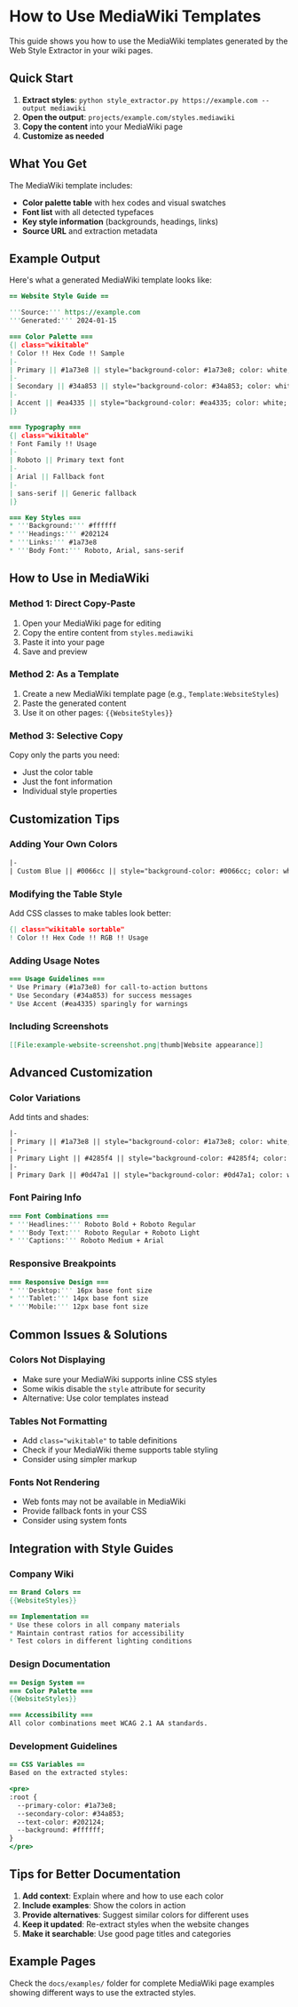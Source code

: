 # How to Use MediaWiki Templates

This guide shows you how to use the MediaWiki templates generated by the Web Style Extractor in your wiki pages.

## Quick Start

1. **Extract styles**: `python style_extractor.py https://example.com --output mediawiki`
2. **Open the output**: `projects/example.com/styles.mediawiki`
3. **Copy the content** into your MediaWiki page
4. **Customize as needed**

## What You Get

The MediaWiki template includes:

- **Color palette table** with hex codes and visual swatches
- **Font list** with all detected typefaces
- **Key style information** (backgrounds, headings, links)
- **Source URL** and extraction metadata

## Example Output

Here's what a generated MediaWiki template looks like:

```mediawiki
== Website Style Guide ==

'''Source:''' https://example.com
'''Generated:''' 2024-01-15

=== Color Palette ===
{| class="wikitable"
! Color !! Hex Code !! Sample
|-
| Primary || #1a73e8 || style="background-color: #1a73e8; color: white; padding: 5px;" | Sample
|-
| Secondary || #34a853 || style="background-color: #34a853; color: white; padding: 5px;" | Sample
|-
| Accent || #ea4335 || style="background-color: #ea4335; color: white; padding: 5px;" | Sample
|}

=== Typography ===
{| class="wikitable"
! Font Family !! Usage
|-
| Roboto || Primary text font
|-
| Arial || Fallback font
|-
| sans-serif || Generic fallback
|}

=== Key Styles ===
* '''Background:''' #ffffff
* '''Headings:''' #202124  
* '''Links:''' #1a73e8
* '''Body Font:''' Roboto, Arial, sans-serif
```

## How to Use in MediaWiki

### Method 1: Direct Copy-Paste
1. Open your MediaWiki page for editing
2. Copy the entire content from `styles.mediawiki`
3. Paste it into your page
4. Save and preview

### Method 2: As a Template
1. Create a new MediaWiki template page (e.g., `Template:WebsiteStyles`)
2. Paste the generated content
3. Use it on other pages: `{{WebsiteStyles}}`

### Method 3: Selective Copy
Copy only the parts you need:
- Just the color table
- Just the font information  
- Individual style properties

## Customization Tips

### Adding Your Own Colors
```mediawiki
|-
| Custom Blue || #0066cc || style="background-color: #0066cc; color: white; padding: 5px;" | Custom
```

### Modifying the Table Style
Add CSS classes to make tables look better:
```mediawiki
{| class="wikitable sortable"
! Color !! Hex Code !! RGB !! Usage
```

### Adding Usage Notes
```mediawiki
=== Usage Guidelines ===
* Use Primary (#1a73e8) for call-to-action buttons
* Use Secondary (#34a853) for success messages  
* Use Accent (#ea4335) sparingly for warnings
```

### Including Screenshots
```mediawiki
[[File:example-website-screenshot.png|thumb|Website appearance]]
```

## Advanced Customization

### Color Variations
Add tints and shades:
```mediawiki
|-
| Primary || #1a73e8 || style="background-color: #1a73e8; color: white; padding: 5px;" | Normal
|-  
| Primary Light || #4285f4 || style="background-color: #4285f4; color: white; padding: 5px;" | Light
|-
| Primary Dark || #0d47a1 || style="background-color: #0d47a1; color: white; padding: 5px;" | Dark
```

### Font Pairing Info
```mediawiki
=== Font Combinations ===
* '''Headlines:''' Roboto Bold + Roboto Regular
* '''Body Text:''' Roboto Regular + Roboto Light  
* '''Captions:''' Roboto Medium + Arial
```

### Responsive Breakpoints
```mediawiki
=== Responsive Design ===
* '''Desktop:''' 16px base font size
* '''Tablet:''' 14px base font size
* '''Mobile:''' 12px base font size
```

## Common Issues & Solutions

### Colors Not Displaying
- Make sure your MediaWiki supports inline CSS styles
- Some wikis disable the `style` attribute for security
- Alternative: Use color templates instead

### Tables Not Formatting
- Add `class="wikitable"` to table definitions
- Check if your MediaWiki theme supports table styling
- Consider using simpler markup

### Fonts Not Rendering
- Web fonts may not be available in MediaWiki
- Provide fallback fonts in your CSS
- Consider using system fonts

## Integration with Style Guides

### Company Wiki
```mediawiki
== Brand Colors ==
{{WebsiteStyles}}

== Implementation ==
* Use these colors in all company materials
* Maintain contrast ratios for accessibility
* Test colors in different lighting conditions
```

### Design Documentation
```mediawiki
== Design System ==
=== Color Palette ===
{{WebsiteStyles}}

=== Accessibility ===
All color combinations meet WCAG 2.1 AA standards.
```

### Development Guidelines  
```mediawiki
== CSS Variables ==
Based on the extracted styles:

<pre>
:root {
  --primary-color: #1a73e8;
  --secondary-color: #34a853;  
  --text-color: #202124;
  --background: #ffffff;
}
</pre>
```

## Tips for Better Documentation

1. **Add context**: Explain where and how to use each color
2. **Include examples**: Show the colors in action
3. **Provide alternatives**: Suggest similar colors for different uses
4. **Keep it updated**: Re-extract styles when the website changes
5. **Make it searchable**: Use good page titles and categories

## Example Pages

Check the `docs/examples/` folder for complete MediaWiki page examples showing different ways to use the extracted styles.